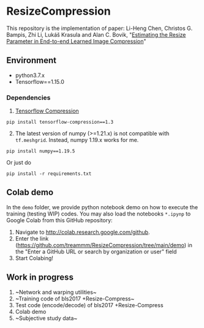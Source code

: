 # ResizeCompression

This repository is the implementation of paper: Li-Heng Chen, Christos G. Bampis, Zhi Li, Lukáš Krasula and Alan C. Bovik, "[Estimating the Resize Parameter in End-to-end Learned Image Compression](https://arxiv.org/abs/2204.12022)"

## Environment
- python3.7.x
- Tensorflow==1.15.0
### Dependencies
1. [Tensorflow Compression](https://github.com/tensorflow/compression)
```
pip install tensorflow-compression==1.3
```
2. The latest version of numpy (>=1.21.x) is not compatible with `tf.meshgrid`. Instead, numpy 1.19.x works for me.
```
pip install numpy==1.19.5
```
Or just do
```
pip install -r requirements.txt
```

## Colab demo
In the `demo` folder, we provide python notebook demo on how to execute the training (testing WIP) codes. You may also load the notebooks `*.ipynp` to Google Colab from this GitHub repository: 
1. Navigate to http://colab.research.google.com/github.
2. Enter the link (https://github.com/treammm/ResizeCompression/tree/main/demo) in the "Enter a GitHub URL or search by organization or user" field
3. Start Colabing!

## Work in progress
1. ~Network and warping utilities~
2. ~Training code of bls2017 +Resize-Compress~
3. Test code (encode/decode) of bls2017 +Resize-Compress
4. Colab demo
5. ~Subjective study data~
